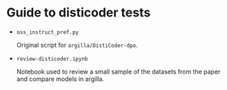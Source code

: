 # Guide to disticoder tests

- `oss_instruct_pref.py`

    Original script for `argilla/DistiCoder-dpo`.

- `review-disticoder.ipynb`

    Notebook used to review a small sample of the datasets from the paper and compare models in argilla.
